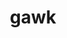 ---
title: "gawk"
layout: cache
categories: [package, v0.19]
meta: {"versions": ["5.1.1"], "compilers": ["gcc@=11.1.0", "gcc@=7.3.1", "gcc@=7.5.0", "oneapi@=2022.1.0"], "oss": ["amzn2", "ubuntu18.04", "ubuntu20.04"], "platforms": ["linux"], "targets": ["aarch64", "neoverse_n1", "x86_64", "x86_64_v3"], "stacks": ["aws-ahug", "aws-ahug-aarch64", "aws-isc", "aws-isc-aarch64", "data-vis-sdk", "e4s", "e4s-oneapi", "radiuss", "tutorial"], "num_specs": 7, "num_specs_by_stack": {"aws-isc-aarch64": 2, "aws-ahug-aarch64": 2, "aws-isc": 1, "aws-ahug": 1, "tutorial": 2, "radiuss": 1, "data-vis-sdk": 1, "e4s": 1, "e4s-oneapi": 1}}
spec_details: [{"hash": "ho7otsebm7uq7g46u6acgnnbilrsty7o", "compiler": "gcc@=7.3.1", "versions": ["5.1.1"], "os": "amzn2", "platform": "linux", "target": "aarch64", "variants": ["build_system=autotools", "~nls"], "stacks": ["aws-isc-aarch64", "aws-ahug-aarch64"], "size": "-", "tarball": "https://binaries.spack.io/releases/v0.19/build_cache/linux-amzn2-aarch64/gcc-7.3.1/gawk-5.1.1/linux-amzn2-aarch64-gcc-7.3.1-gawk-5.1.1-ho7otsebm7uq7g46u6acgnnbilrsty7o.spack"}, {"hash": "bglqo2rfdcr24lp3rzu53pzrxbpcbqoz", "compiler": "gcc@=7.3.1", "versions": ["5.1.1"], "os": "amzn2", "platform": "linux", "target": "neoverse_n1", "variants": ["build_system=autotools", "~nls"], "stacks": ["aws-isc-aarch64", "aws-ahug-aarch64"], "size": "-", "tarball": "https://binaries.spack.io/releases/v0.19/build_cache/linux-amzn2-neoverse_n1/gcc-7.3.1/gawk-5.1.1/linux-amzn2-neoverse_n1-gcc-7.3.1-gawk-5.1.1-bglqo2rfdcr24lp3rzu53pzrxbpcbqoz.spack"}, {"hash": "ego6bjky63cjdtkuqbijzyhxdxosagng", "compiler": "gcc@=7.3.1", "versions": ["5.1.1"], "os": "amzn2", "platform": "linux", "target": "x86_64_v3", "variants": ["build_system=autotools", "~nls"], "stacks": ["aws-isc", "aws-ahug"], "size": "-", "tarball": "https://binaries.spack.io/releases/v0.19/build_cache/linux-amzn2-x86_64_v3/gcc-7.3.1/gawk-5.1.1/linux-amzn2-x86_64_v3-gcc-7.3.1-gawk-5.1.1-ego6bjky63cjdtkuqbijzyhxdxosagng.spack"}, {"hash": "vkxovxa7rdxdvelwwsndk2em7k55acdj", "compiler": "gcc@=7.5.0", "versions": ["5.1.1"], "os": "ubuntu18.04", "platform": "linux", "target": "x86_64", "variants": ["build_system=autotools", "~nls"], "stacks": ["tutorial"], "size": "-", "tarball": "https://binaries.spack.io/releases/v0.19/build_cache/linux-ubuntu18.04-x86_64/gcc-7.5.0/gawk-5.1.1/linux-ubuntu18.04-x86_64-gcc-7.5.0-gawk-5.1.1-vkxovxa7rdxdvelwwsndk2em7k55acdj.spack"}, {"hash": "wcuzcqodkcpw32wbwruignxifptby7ot", "compiler": "gcc@=7.5.0", "versions": ["5.1.1"], "os": "ubuntu18.04", "platform": "linux", "target": "x86_64", "variants": ["build_system=autotools", "~nls"], "stacks": ["tutorial", "radiuss", "data-vis-sdk"], "size": "-", "tarball": "https://binaries.spack.io/releases/v0.19/build_cache/linux-ubuntu18.04-x86_64/gcc-7.5.0/gawk-5.1.1/linux-ubuntu18.04-x86_64-gcc-7.5.0-gawk-5.1.1-wcuzcqodkcpw32wbwruignxifptby7ot.spack"}, {"hash": "6hnsmq6almhw5j57fvebrjrt4kqkyl77", "compiler": "gcc@=11.1.0", "versions": ["5.1.1"], "os": "ubuntu20.04", "platform": "linux", "target": "x86_64", "variants": ["build_system=autotools", "~nls"], "stacks": ["e4s"], "size": "-", "tarball": "https://binaries.spack.io/releases/v0.19/build_cache/linux-ubuntu20.04-x86_64/gcc-11.1.0/gawk-5.1.1/linux-ubuntu20.04-x86_64-gcc-11.1.0-gawk-5.1.1-6hnsmq6almhw5j57fvebrjrt4kqkyl77.spack"}, {"hash": "rhrwv4idpunu2mxzaycdytaxzf34a67z", "compiler": "oneapi@=2022.1.0", "versions": ["5.1.1"], "os": "ubuntu20.04", "platform": "linux", "target": "x86_64", "variants": ["build_system=autotools", "~nls"], "stacks": ["e4s-oneapi"], "size": "-", "tarball": "https://binaries.spack.io/releases/v0.19/build_cache/linux-ubuntu20.04-x86_64/oneapi-2022.1.0/gawk-5.1.1/linux-ubuntu20.04-x86_64-oneapi-2022.1.0-gawk-5.1.1-rhrwv4idpunu2mxzaycdytaxzf34a67z.spack"}]
---